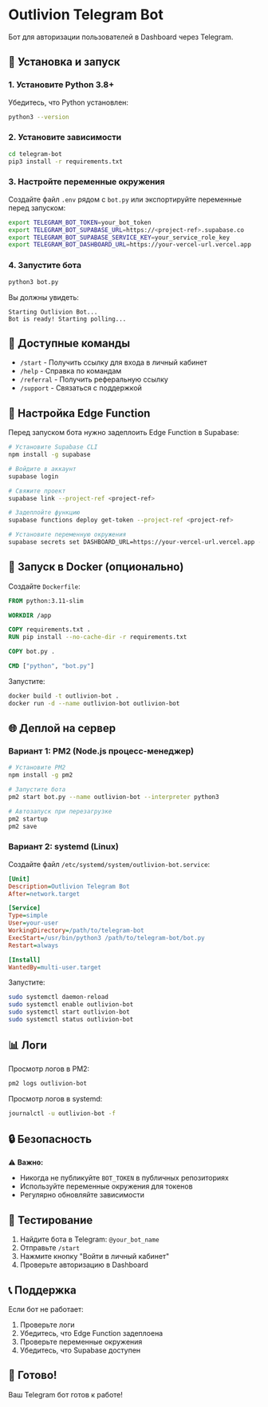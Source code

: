 # Outlivion Telegram Bot

Бот для авторизации пользователей в Dashboard через Telegram.

## 🚀 Установка и запуск

### 1. Установите Python 3.8+

Убедитесь, что Python установлен:
```bash
python3 --version
```

### 2. Установите зависимости

```bash
cd telegram-bot
pip3 install -r requirements.txt
```

### 3. Настройте переменные окружения

Создайте файл `.env` рядом с `bot.py` или экспортируйте переменные перед запуском:
```bash
export TELEGRAM_BOT_TOKEN=your_bot_token
export TELEGRAM_BOT_SUPABASE_URL=https://<project-ref>.supabase.co
export TELEGRAM_BOT_SUPABASE_SERVICE_KEY=your_service_role_key
export TELEGRAM_BOT_DASHBOARD_URL=https://your-vercel-url.vercel.app
```

### 4. Запустите бота

```bash
python3 bot.py
```

Вы должны увидеть:
```
Starting Outlivion Bot...
Bot is ready! Starting polling...
```

## 📝 Доступные команды

- `/start` - Получить ссылку для входа в личный кабинет
- `/help` - Справка по командам
- `/referral` - Получить реферальную ссылку
- `/support` - Связаться с поддержкой

## 🔧 Настройка Edge Function

Перед запуском бота нужно задеплоить Edge Function в Supabase:

```bash
# Установите Supabase CLI
npm install -g supabase

# Войдите в аккаунт
supabase login

# Свяжите проект
supabase link --project-ref <project-ref>

# Задеплойте функцию
supabase functions deploy get-token --project-ref <project-ref>

# Установите переменную окружения
supabase secrets set DASHBOARD_URL=https://your-vercel-url.vercel.app --project-ref <project-ref>
```

## 🐳 Запуск в Docker (опционально)

Создайте `Dockerfile`:

```dockerfile
FROM python:3.11-slim

WORKDIR /app

COPY requirements.txt .
RUN pip install --no-cache-dir -r requirements.txt

COPY bot.py .

CMD ["python", "bot.py"]
```

Запустите:
```bash
docker build -t outlivion-bot .
docker run -d --name outlivion-bot outlivion-bot
```

## 🌐 Деплой на сервер

### Вариант 1: PM2 (Node.js процесс-менеджер)

```bash
# Установите PM2
npm install -g pm2

# Запустите бота
pm2 start bot.py --name outlivion-bot --interpreter python3

# Автозапуск при перезагрузке
pm2 startup
pm2 save
```

### Вариант 2: systemd (Linux)

Создайте файл `/etc/systemd/system/outlivion-bot.service`:

```ini
[Unit]
Description=Outlivion Telegram Bot
After=network.target

[Service]
Type=simple
User=your-user
WorkingDirectory=/path/to/telegram-bot
ExecStart=/usr/bin/python3 /path/to/telegram-bot/bot.py
Restart=always

[Install]
WantedBy=multi-user.target
```

Запустите:
```bash
sudo systemctl daemon-reload
sudo systemctl enable outlivion-bot
sudo systemctl start outlivion-bot
sudo systemctl status outlivion-bot
```

## 📊 Логи

Просмотр логов в PM2:
```bash
pm2 logs outlivion-bot
```

Просмотр логов в systemd:
```bash
journalctl -u outlivion-bot -f
```

## 🔒 Безопасность

⚠️ **Важно:**
- Никогда не публикуйте `BOT_TOKEN` в публичных репозиториях
- Используйте переменные окружения для токенов
- Регулярно обновляйте зависимости

## 🧪 Тестирование

1. Найдите бота в Telegram: `@your_bot_name`
2. Отправьте `/start`
3. Нажмите кнопку "Войти в личный кабинет"
4. Проверьте авторизацию в Dashboard

## 📞 Поддержка

Если бот не работает:
1. Проверьте логи
2. Убедитесь, что Edge Function задеплоена
3. Проверьте переменные окружения
4. Убедитесь, что Supabase доступен

## 🎉 Готово!

Ваш Telegram бот готов к работе!
